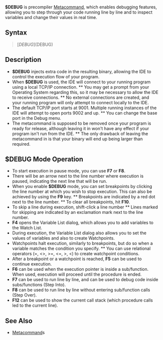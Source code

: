 **$DEBUG** is precompiler [Metacommand](Metacommand), which enables debugging features, allowing you to step through your code running line by line and to inspect variables and change their values in real time.


## Syntax

> [$DEBUG]($DEBUG)


## Description

* **$DEBUG** injects extra code in the resulting binary, allowing the IDE to control the execution flow of your program.
* When **$DEBUG** is used, the IDE will connect to your running program using a local TCP/IP connection.
** You may get a prompt from your Operating System regarding this, so it may be necessary to allow the IDE to receive connections.
** No external connections are created, and your running program will only attempt to connect locally to the IDE.
* The default TCP/IP port starts at 9001. Multiple running instances of the IDE will attempt to open ports 9002 and up.
** You can change the base port in the Debug menu.
* The metacommand is supposed to be removed once your program is ready for release, although leaving it in won't have any effect if your program isn't run from the IDE.
** The only drawback of leaving the metacommand in is that your binary will end up being larger than required.

##  $DEBUG Mode Operation 

* To start execution in pause mode, you can use **F7** or **F8**.
* There will be an arrow next to the line number where execution is paused, indicating the next line that will be run.
* When you enable **$DEBUG** mode, you can set breakpoints by clicking the line number at which you wish to stop execution. This can also be achieved by using the **F9** key.
** Breakpoints are indicated by a red dot next to the line number.
** To clear all breakpoints, hit **F10**.
* To skip a line during execution, shift-click a line number
** Lines marked for skipping are indicated by an exclamation mark next to the line number.
* **F4** opens the Variable List dialog, which allows you to add variables to the Watch List.
* During execution, the Variable List dialog also allows you to set the values of variables and also to create Watchpoints.
* Watchpoints halt execution, similarly to breakpoints, but do so when a variable matches the condition you specify.
** You can use relational operators (=, <>, >=, <=, >, <) to create watchpoint conditions.
* After a breakpoint or a watchpoint is reached, **F5** can be used to continue execution.
* **F6** can be used when the execution pointer is inside a sub/function. When used, execution will proceed until the procedure is ended.
* **F7** can be used to run line by line, and can be used to debug code inside subs/functions (Step Into).
* **F8** can be used to run line by line without entering sub/function calls (Step Over).
* **F12** can be used to show the current call stack (which procedure calls led to the current line).


## See Also

* [Metacommand](Metacommand)s




